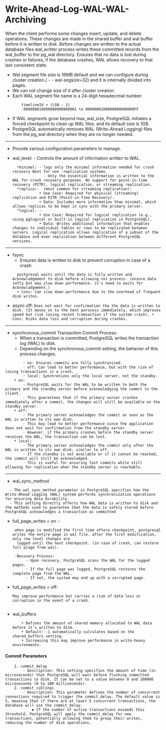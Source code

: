 # Write-Ahead-Log-WAL-WAL-Archiving
When the client performs some changes insert, update, and delete operations.
These changes are made in the shared buffer and wal buffer before it is written to disk.
Before changes are written to the actual database files wal_writter process writes these committed records from the wal_buffer to the pg_wal directory. 
Ensures that no data is lost during crashes or failures, if the database crashes, WAL allows recovery to that last consistent state.

- Wal segment file size is 16MB default and we can configure during cluster creation.( - - wal-segsize=32) and it is internally divided into pages.
- We can not change size of it after cluster creation.
- Each WAL segment file name is a 24-digit hexadecimal number.
    ```
		timelineId + (LSN - 1)
		-000000010000000000000001 to 0000000100000000000000FF
    ```
- If WAL segments grow beyond max_wal_size, PostgreSQL initiates a forced checkpoint to clean up WAL files. and its default size is 1GB.
- PostgreSQL automatically removes WAL (Write-Ahead Logging) files from the pg_wal directory when they are no longer needed.
-------------------------------------------------------------------------------------------------------------------------------
-  Provide various configuration parameters to manage.

- wal_level: - Controls the amount of information written to WAL.
  ```
    *minimal: - logs only the minimal information needed for crash recovery Best for non -replication systems.
	            - Only the essential information is written to the WAL for crash recovery purposes. No support for point-in-time recovery (PITR), logical replication, or streaming replication.
    *replica:-  (most common for streaming replication):
              • Use Case: Required for physical (streaming) replication and PITR (Point-in-Time Recovery).
              • Data: Includes more information than minimal, which allows replicas to be kept in sync with the primary server.
    *logical: -
              • Use Case: Required for logical replication (e.g., using pglogical or built-in logical replication in PostgreSQL).
              • Data: Writes additional information that enables changes to individual tables or rows to be replicated between servers. Logical replication allows replication of a subset of the database and even replication between different PostgreSQL versions.
  ```
---------------------------------------------------------------------------------------------------------------------
- fsync
    - Ensures data is written to disk to prevent corruption in case of a crash.
    ```
      postgresql waits until the data is fully written and Acknowladgement to disk before allowing nxt process. (ensure data safty but may slow down performance. it's need to waits for Acknowladgement.)
      • Cons: Can slow down performance due to the overhead of frequent disk writes.
    ```
- async off:
      ```
      Does not wait for confirmation tha the data is written to disk.
  	(It moves on to the next perocess immediately, which improves speed but risk losing recent tramsaction if the system crash).
      • Cons: Risks data loss and corruption during crashes.
      ```
---------------------------------------------------------------------------------------------------------------------
- synchronous_commit
    Transaction Commit Process:
    - When a transaction is committed, PostgreSQL writes the transaction log (WAL) to disk.
    - Depending on the synchronous_commit setting, the behavior of this process changes.
 
```
        ◦ on: Ensures commits are fully synchronized.
        ◦ off: Can lead to better performance, but with the risk of losing transactions in a crash.
        ◦ local: Synchronizes only the local server, not the standby.
    • on:
        ◦ PostgreSQL waits for the WAL to be written to both the primary and the standby server before acknowledging the commit to the client.
        ◦ This guarantees that if the primary server crashes immediately after a commit, the changes will still be available on the standby server.
    • off:
        ◦ The primary server acknowledges the commit as soon as the WAL is written to its own disk.
        ◦ This may lead to better performance since the application does not wait for confirmation from the standby server.
        ◦ However, if the primary crashes before the standby server receives the WAL, the transaction can be lost.
    • local:
        ◦ The primary server acknowledges the commit only after the WAL is written to its own disk, similar to off.
        ◦ If the standby is not available or if it cannot be reached, the commit will still be acknowledged.
        ◦ This is useful for ensuring fast commits while still allowing for replication when the standby server is reachable.
```
---------------------------------------------------------------------------------------------------------------------
- wal_sync_method
```
  - The wal_sync_method parameter in PostgreSQL specifies how the Write-Ahead Logging (WAL) system performs synchronization operations for ensuring data durability.
  - This setting directly affects how WAL data is written to disk and the methods used to guarantee that the data is safely stored before PostgreSQL acknowledges a transaction as committed
```

- full_page_writes = on :-
  ```
   when page is modified the first time aftera checkpoint, postgresql writes the entire page in wal file. after the first modification, only row level changes are 
    logged until the next checkpoint. (in case of cresh, can restore full p[age from wal).

   -Recovery Process:
        ◦ Upon recovery, PostgreSQL scans the WAL for the logged pages.
        ◦ If the full page was logged, PostgreSQL restores the complete page from the WAL.
        ◦ If not, the system may end up with a corrupted page.
  ```
- full_page_writes = off:
  ```
  May improve performance but carries a risk of data loss or corruption in the event of a crash.
  ```
  ```
- wal_buffers
  ```
      • Defines the amount of shared memory allocated to WAL data before it’s written to disk.
      • Default: -1 automatically calculates based on the shared_buffers setting.
      • Increasing this may improve performance in write-heavy environments.
  ```
#### Commit Parameters
```
    1. commit_delay
        ◦ Description: This setting specifies the amount of time (in microseconds) that PostgreSQL will wait before flushing committed transactions to disk. It can be set to a value between 0 and 100000 microseconds (0 to 100 milliseconds).
    2. commit_siblings
        ◦ Description: This parameter defines the number of concurrent connections required to trigger the commit_delay. The default value is 5, meaning that if there are at least 5 concurrent transactions, the database will use the commit_delay.
            ▪ If the number of active transactions exceeds this threshold, PostgreSQL will apply the commit_delay for new transactions, potentially allowing them to group their writes, reducing the number of disk operations.
```
